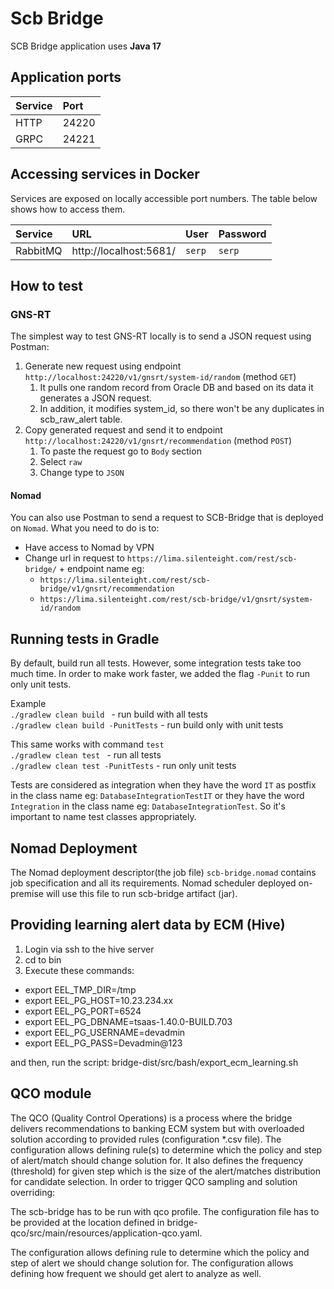 # Scb Bridge

SCB Bridge application uses **Java 17** 

## Application ports

| Service  | Port  |
|:---------|:------|
| HTTP     | 24220 |
| GRPC     | 24221 |

## Accessing services in Docker

Services are exposed on locally accessible port numbers. The table below shows how to access them.

| Service    | URL                      | User    | Password   |
|:-----------|:-------------------------|:--------|:-----------|
| RabbitMQ   | http://localhost:5681/   | `serp`  | `serp`     |

## How to test

### GNS-RT

The simplest way to test GNS-RT locally is to send a JSON request using Postman:
1. Generate new request using endpoint `http://localhost:24220/v1/gnsrt/system-id/random` (method `GET`)
   1. It pulls one random record from Oracle DB and based on its data it generates a JSON request.
   2. In addition, it modifies system_id, so there won't be any duplicates in scb_raw_alert table. 
2. Copy generated request and send it to endpoint `http://localhost:24220/v1/gnsrt/recommendation` (method `POST`)
   1. To paste the request go to `Body` section
   2. Select `raw`
   3. Change type to `JSON`

#### Nomad

You can also use Postman to send a request to SCB-Bridge that is deployed on `Nomad`.
What you need to do is to:
- Have access to Nomad by VPN
- Change url in request to `https://lima.silenteight.com/rest/scb-bridge/` + endpoint name eg:
    - `https://lima.silenteight.com/rest/scb-bridge/v1/gnsrt/recommendation`
    - `https://lima.silenteight.com/rest/scb-bridge/v1/gnsrt/system-id/random`

## Running tests in Gradle

By default, build run all tests. However, some integration tests take too much time. In order to
make work faster, we added the flag `-Punit` to run only unit tests. <br>

Example <br>
`./gradlew clean build ` - run build with all tests <br>
`./gradlew clean build -PunitTests` - run build only with unit tests

This same works with command `test` <br>
`./gradlew clean test ` - run all tests <br>
`./gradlew clean test -PunitTests` - run only unit tests

Tests are considered as integration when they have the word `IT` as postfix in the class name
eg: `DatabaseIntegrationTestIT` or they have the word `Integration` in the class name
eg: `DatabaseIntegrationTest`. So it's important to name test classes appropriately.

## Nomad Deployment

The Nomad deployment descriptor(the job file) `scb-bridge.nomad` contains job specification and all its requirements. 
Nomad scheduler deployed on-premise will use this file to run scb-bridge artifact (jar).

## Providing learning alert data by ECM (Hive)

1) Login via ssh to the hive server
2) cd to bin
3) Execute these commands:
* export EEL_TMP_DIR=/tmp
* export EEL_PG_HOST=10.23.234.xx
* export EEL_PG_PORT=6524
* export EEL_PG_DBNAME=tsaas-1.40.0-BUILD.703
* export EEL_PG_USERNAME=devadmin
* export EEL_PG_PASS=Devadmin@123

and then, run the script: bridge-dist/src/bash/export_ecm_learning.sh

## QCO module
The QCO (Quality Control Operations) is a process where the bridge delivers recommendations to banking ECM system but with overloaded solution according to provided rules (configuration *.csv file).
The configuration allows defining rule(s) to determine which the policy and step of alert/match should change solution for. It also defines the frequency (threshold) for given step which is the size of the alert/matches distribution for candidate selection.
In order to trigger QCO sampling and solution overriding:

The scb-bridge has to be run with qco profile.
The configuration file has to be provided at the location defined in bridge-qco/src/main/resources/application-qco.yaml.

The configuration allows defining rule to determine which the policy and step of alert we should change solution for.
The configuration allows defining how frequent we should get alert to analyze as well.